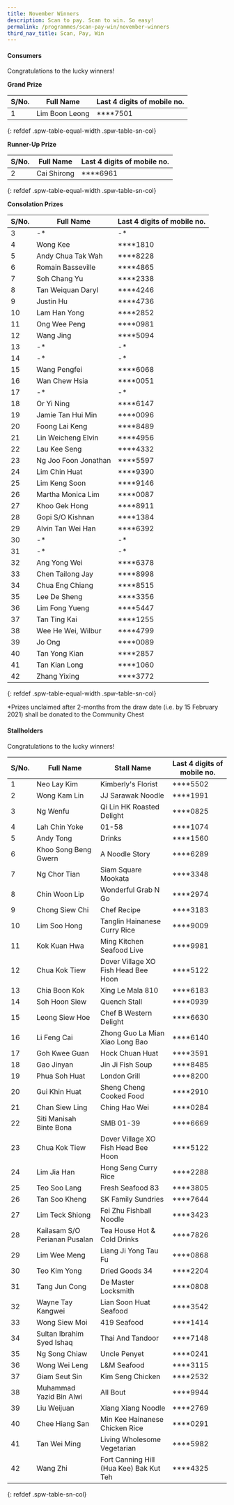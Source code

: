 ```yaml
---
title: November Winners
description: Scan to pay. Scan to win. So easy!
permalink: /programmes/scan-pay-win/november-winners
third_nav_title: Scan, Pay, Win
---
```


#### Consumers
Congratulations to the lucky winners!


**Grand Prize** 


|S/No.| Full Name                     | Last 4 digits of mobile no. |
|-----|-------------------------------|-----------------------------|
| 1   |Lim Boon Leong                 |   \*\*\*\*7501              |
{: refdef .spw-table-equal-width .spw-table-sn-col}

**Runner-Up Prize** 

|S/No.| Full Name                     | Last 4 digits of mobile no. |
|-----|-------------------------------|-----------------------------|
| 2   |Cai Shirong                    | \*\*\*\*6961                |
{: refdef .spw-table-equal-width .spw-table-sn-col}

**Consolation Prizes** 

|S/No.| Full Name                     | Last 4 digits of mobile no. |
|-----|-------------------------------|-----------------------------|
| 3   |    -*                         |    -*                       |
| 4   |           Wong Kee            |       \*\*\*\*1810          |
| 5   | Andy Chua Tak Wah             |       \*\*\*\*8228          |
| 6   |       Romain Basseville       |       \*\*\*\*4865          |
| 7   |          Soh Chang Yu         |       \*\*\*\*2338          |
| 8   |       Tan Weiquan Daryl       |       \*\*\*\*4246          |
| 9   |           Justin Hu           |       \*\*\*\*4736          |
| 10  |          Lam Han Yong         |       \*\*\*\*2852          |
| 11  |  Ong Wee Peng                 |       \*\*\*\*0981          |
| 12  |           Wang Jing           |       \*\*\*\*5094          |
| 13  |    -*                         |    -*                       |
| 14  |    -*                         |    -*                       |
| 15  |         Wang Pengfei          |       \*\*\*\*6068          |
| 16  |         Wan Chew Hsia         |       \*\*\*\*0051          |
| 17  |    -*                         |    -*                       |
| 18  |          Or Yi Ning           |       \*\*\*\*6147          |
| 19  |       Jamie Tan Hui Min       |       \*\*\*\*0096          |
| 20  |         Foong Lai Keng        |       \*\*\*\*8489          |
| 21  |       Lin Weicheng Elvin      |       \*\*\*\*4956          |
| 22  |          Lau Kee Seng         |       \*\*\*\*4332          |
| 23  |      Ng Joo Foon Jonathan     |       \*\*\*\*5597          |
| 24  |         Lim Chin Huat         |       \*\*\*\*9390          |
| 25  |         Lim Keng Soon         |       \*\*\*\*9146          |
| 26  |      Martha Monica Lim        |       \*\*\*\*0087          |
| 27  |         Khoo Gek Hong         |       \*\*\*\*8911          |
| 28  |        Gopi S/O Kishnan       |       \*\*\*\*1384          |
| 29  |       Alvin Tan Wei Han       |       \*\*\*\*6392          |
| 30  |    -*                         |    -*                       |
| 31  |    -*                         |    -*                       |
| 32  |         Ang Yong Wei          |       \*\*\*\*6378          |
| 33  |        Chen Tailong Jay       |       \*\*\*\*8998          |
| 34  |        Chua Eng Chiang        |       \*\*\*\*8515          |
| 35  |          Lee De Sheng         |       \*\*\*\*3356          |
| 36  | Lim Fong Yueng                |       \*\*\*\*5447          |
| 37  |          Tan Ting Kai         |       \*\*\*\*1255          |
| 38  |       Wee He Wei, Wilbur      |       \*\*\*\*4799          |
| 39  |             Jo Ong            |       \*\*\*\*0089          |
| 40  |         Tan Yong Kian         |       \*\*\*\*2857          |
| 41  |         Tan Kian Long         |       \*\*\*\*1060          |
| 42  |          Zhang Yixing         |       \*\*\*\*3772          |
{: refdef .spw-table-equal-width .spw-table-sn-col}

<span class="spw-disclaimer">*Prizes unclaimed after 2-months from the draw date (i.e. by 15 February 2021) shall be donated to the Community Chest</span> 

#### Stallholders
Congratulations to the lucky winners!

|S/No.| Full Name                       | Stall Name                            | Last 4 digits of mobile no.     |
|-----|---------------------------------|---------------------------------------|---------------------------------|
| 1   | Neo Lay Kim                     | Kimberly's Florist                    | \*\*\*\*5502                    |
| 2   | Wong Kam Lin                    | JJ Sarawak Noodle                     | \*\*\*\*1991                    |
| 3   | Ng Wenfu                        | Qi Lin HK Roasted Delight             | \*\*\*\*0825                    |
| 4   | Lah Chin Yoke                   | 01-58                                 | \*\*\*\*1074                    |
| 5   | Andy Tong                       | Drinks                                | \*\*\*\*1560                    |
| 6   | Khoo Song Beng Gwern            | A Noodle Story                        | \*\*\*\*6289                    |
| 7   | Ng Chor Tian                    | Siam Square Mookata                   | \*\*\*\*3348                    |
| 8   | Chin Woon Lip                   | Wonderful Grab N Go                   | \*\*\*\*2974                    |
| 9   | Chong Siew Chi                  | Chef Recipe                           | \*\*\*\*3183                    |
| 10  | Lim Soo Hong                    | Tanglin Hainanese Curry Rice          | \*\*\*\*9009                    |
| 11  | Kok Kuan Hwa                    | Ming Kitchen Seafood Live             | \*\*\*\*9981                    |
| 12  | Chua Kok Tiew                   | Dover Village XO Fish Head Bee Hoon   | \*\*\*\*5122                    |
| 13  | Chia Boon Kok                   | Xing Le Mala 810                      | \*\*\*\*6183                    |
| 14  | Soh Hoon Siew                   | Quench Stall                          | \*\*\*\*0939                    |
| 15  | Leong Siew Hoe                  | Chef B Western Delight                | \*\*\*\*6630                    |
| 16  | Li Feng Cai                     | Zhong Guo La Mian Xiao Long Bao       | \*\*\*\*6140                    |
| 17  | Goh Kwee Guan                   | Hock Chuan Huat                       | \*\*\*\*3591                    |
| 18  | Gao Jinyan                      | Jin Ji Fish Soup                      | \*\*\*\*8485                    |
| 19  | Phua Soh Huat                   | London Grill                          | \*\*\*\*8200                    |
| 20  | Gui Khin Huat                   | Sheng Cheng Cooked Food               | \*\*\*\*2910                    |
| 21  | Chan Siew Ling                  | Ching Hao Wei                         | \*\*\*\*0284                    |
| 22  | Siti Manisah Binte Bona         | SMB 01-39                             | \*\*\*\*6669                    |
| 23  | Chua Kok Tiew                   | Dover Village XO Fish Head Bee Hoon   | \*\*\*\*5122                    |
| 24  | Lim Jia Han                     | Hong Seng Curry Rice                  | \*\*\*\*2288                    |
| 25  | Teo Soo Lang                    | Fresh Seafood 83                      | \*\*\*\*3805                    |
| 26  | Tan Soo Kheng                   | SK Family Sundries                    | \*\*\*\*7644                    |
| 27  | Lim Teck Shiong                 | Fei Zhu Fishball Noodle               | \*\*\*\*3423                    |
| 28  | Kailasam S/O Perianan Pusalan   | Tea House Hot & Cold Drinks           | \*\*\*\*7826                    |
| 29  | Lim Wee Meng                    | Liang Ji Yong Tau Fu                  | \*\*\*\*0868                    |
| 30  | Teo Kim Yong                    | Dried Goods 34                        | \*\*\*\*2204                    |
| 31  | Tang Jun Cong                   | De Master Locksmith                   | \*\*\*\*0808                    |
| 32  | Wayne Tay Kangwei               | Lian Soon Huat Seafood                | \*\*\*\*3542                    |
| 33  | Wong Siew Moi                   | 419 Seafood                           | \*\*\*\*1414                    |
| 34  | Sultan Ibrahim Syed Ishaq       | Thai And Tandoor                      | \*\*\*\*7148                    |
| 35  | Ng Song Chiaw                   | Uncle Penyet                          | \*\*\*\*0241                    |
| 36  | Wong Wei Leng                   | L&M Seafood                           | \*\*\*\*3115                    |
| 37  | Giam Seut Sin                   | Kim Seng Chicken                      | \*\*\*\*2532                    |
| 38  | Muhammad Yazid Bin Alwi         | All Bout                              | \*\*\*\*9944                    |
| 39  | Liu Weijuan                     | Xiang Xiang Noodle                    | \*\*\*\*2769                    |
| 40  | Chee Hiang San                  | Min Kee Hainanese Chicken Rice        | \*\*\*\*0291                    |
| 41  | Tan Wei Ming                    | Living Wholesome Vegetarian           | \*\*\*\*5982                    |
| 42  | Wang Zhi                        | Fort Canning Hill (Hua Kee) Bak Kut Teh | \*\*\*\*4325                  |
{: refdef .spw-table-sn-col}